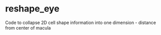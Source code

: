 # reshape_eye

Code to collapse 2D cell shape information into one dimension - distance from center of macula
